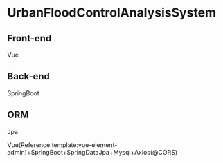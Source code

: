 # UrbanFloodControlAnalysisSystem
## Front-end
Vue   
## Back-end
SpringBoot
## ORM
Jpa

Vue(Reference template:vue-element-admin)+SpringBoot+SpringDataJpa+Mysql+Axios(@CORS)
